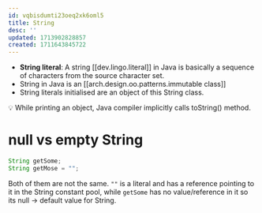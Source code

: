 ```yaml
---
id: vqbisdumti23oeq2xk6oml5
title: String
desc: ''
updated: 1713902828857
created: 1711643845722
---
```


- **String literal**: A string [[dev.lingo.literal]] in Java is basically a sequence of characters from the source character set. 
- String in Java is an [[arch.design.oo.patterns.immutable class]]
- String literals initialised are an object of this String class.

💡 While printing an object, Java compiler implicitly calls toString() method.


# null vs empty String

```java
String getSome;
String getMose = "";
```

Both of them are not the same. `""` is a literal and has a reference pointing to it in the String constant pool, while `getSome` has no value/reference in it so its null → default value for String.
